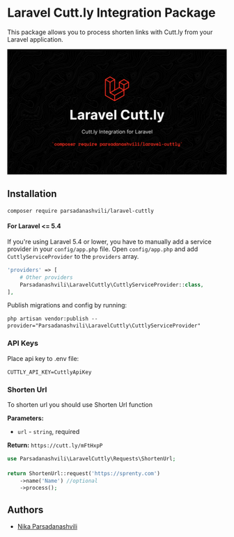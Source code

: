 # Laravel Cutt.ly Integration Package

This package allows you to process shorten links with Cutt.ly from your Laravel application.

![Laravel Cutt.ly Integration](cover.png)

## Installation

```
composer require parsadanashvili/laravel-cuttly
```

#### For Laravel <= 5.4

If you're using Laravel 5.4 or lower, you have to manually add a service provider in your `config/app.php` file.
Open `config/app.php` and add `CuttlyServiceProvider` to the `providers` array.

```php
'providers' => [
    # Other providers
    Parsadanashvili\LaravelCuttly\CuttlyServiceProvider::class,
],
```

Publish migrations and config by running:

```shell
php artisan vendor:publish --provider="Parsadanashvili\LaravelCuttly\CuttlyServiceProvider"
```

### API Keys

Place api key to .env file:

```dotenv
CUTTLY_API_KEY=CuttlyApiKey
```

### Shorten Url

To shorten url you should use Shorten Url function

**Parameters:**

- `url` - `string`, required

**Return:** `https://cutt.ly/mFtHxpP`

```php
use Parsadanashvili\LaravelCuttly\Requests\ShortenUrl;

return ShortenUrl::request('https://sprenty.com')
    ->name('Name') //optional
    ->process();
```

## Authors

- [Nika Parsadanashvili](https://github.com/Parsadanashvili)